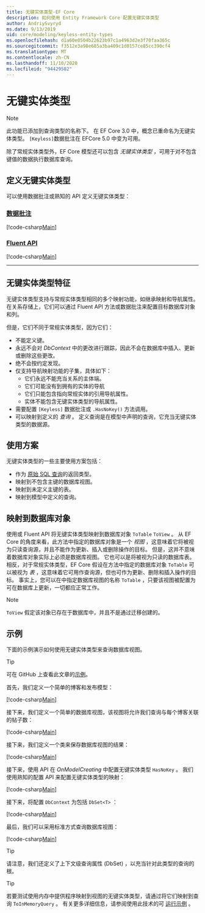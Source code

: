 ```yaml
---
title: 无键实体类型-EF Core
description: 如何使用 Entity Framework Core 配置无键实体类型
author: AndriySvyryd
ms.date: 9/13/2019
uid: core/modeling/keyless-entity-types
ms.openlocfilehash: d1a60e0504b22623b97c1a4963d2e3f70faa365c
ms.sourcegitcommit: f3512e3a98e685a3ba409c1d0157ce85cc390cf4
ms.translationtype: MT
ms.contentlocale: zh-CN
ms.lasthandoff: 11/10/2020
ms.locfileid: "94429502"
---
```

# <a name="keyless-entity-types"></a>无键实体类型

> [!NOTE]
> 此功能已添加到查询类型的名称下。 在 EF Core 3.0 中，概念已重命名为无键实体类型。 `[Keyless]`数据批注在 EFCore 5.0 中变为可用。

除了常规实体类型外，EF Core 模型还可以包含 _无键实体类型_ ，可用于对不包含键值的数据执行数据库查询。

## <a name="defining-keyless-entity-types"></a>定义无键实体类型

可以使用数据批注或熟知的 API 定义无键实体类型：

### <a name="data-annotations"></a>[数据批注](#tab/data-annotations)

[!code-csharp[Main](../../../samples/core/Modeling/DataAnnotations/Keyless.cs?Name=Keyless&highlight=1)]

### <a name="fluent-api"></a>[Fluent API](#tab/fluent-api)

[!code-csharp[Main](../../../samples/core/Modeling/FluentAPI/Keyless.cs?Name=Keyless&highlight=4)]

***

## <a name="keyless-entity-types-characteristics"></a>无键实体类型特征

无键实体类型支持与常规实体类型相同的多个映射功能，如继承映射和导航属性。 在关系存储上，它们可以通过 Fluent API 方法或数据批注来配置目标数据库对象和列。

但是，它们不同于常规实体类型，因为它们：

- 不能定义键。
- 永远不会对 _DbContext_ 中的更改进行跟踪，因此不会在数据库中插入、更新或删除这些更改。
- 绝不会按约定发现。
- 仅支持导航映射功能的子集，具体如下：
  - 它们永远不能充当关系的主体端。
  - 它们可能没有到拥有的实体的导航
  - 它们只能包含指向常规实体的引用导航属性。
  - 实体不能包含无键实体类型的导航属性。
- 需要配置 `[Keyless]` 数据批注或 `.HasNoKey()` 方法调用。
- 可以映射到定义的 _查询_ 。 定义查询是在模型中声明的查询，它充当无键实体类型的数据源。

## <a name="usage-scenarios"></a>使用方案

无键实体类型的一些主要使用方案包括：

- 作为 [原始 SQL 查询](xref:core/querying/raw-sql)的返回类型。
- 映射到不包含主键的数据库视图。
- 映射到未定义主键的表。
- 映射到模型中定义的查询。

## <a name="mapping-to-database-objects"></a>映射到数据库对象

使用或 Fluent API 将无键实体类型映射到数据库对象 `ToTable` `ToView` 。 从 EF Core 的角度来看，此方法中指定的数据库对象是一个 _视图_ ，这意味着它将被视为只读查询源，并且不能作为更新、插入或删除操作的目标。 但是，这并不意味着数据库对象实际上必须是数据库视图。 它也可以是将被视为只读的数据库表。 相反，对于常规实体类型，EF Core 假设在方法中指定的数据库对象 `ToTable` 可以被视为 _表_ ，这意味着它可用作查询源，但也可作为更新、删除和插入操作的目标。 事实上，您可以在中指定数据库视图的名称 `ToTable` ，只要该视图被配置为可在数据库上更新，一切都应正常工作。

> [!NOTE]
> `ToView` 假定该对象已存在于数据库中，并且不是通过迁移创建的。

## <a name="example"></a>示例

下面的示例演示如何使用无键实体类型来查询数据库视图。

> [!TIP]
> 可在 GitHub 上查看此文章的[示例](https://github.com/dotnet/EntityFramework.Docs/tree/master/samples/core/KeylessEntityTypes)。

首先，我们定义一个简单的博客和发布模型：

[!code-csharp[Main](../../../samples/core/KeylessEntityTypes/Program.cs#Entities)]

接下来，我们定义一个简单的数据库视图，该视图将允许我们查询与每个博客关联的帖子数：

[!code-csharp[Main](../../../samples/core/KeylessEntityTypes/Program.cs#View)]

接下来，我们定义一个类来保存数据库视图的结果：

[!code-csharp[Main](../../../samples/core/KeylessEntityTypes/Program.cs#KeylessEntityType)]

接下来，使用 API 在 _OnModelCreating_ 中配置无键实体类型 `HasNoKey` 。
我们使用熟知的配置 API 来配置无键实体类型的映射：

[!code-csharp[Main](../../../samples/core/KeylessEntityTypes/Program.cs#Configuration)]

接下来，将配置 `DbContext` 为包括 `DbSet<T>` ：

[!code-csharp[Main](../../../samples/core/KeylessEntityTypes/Program.cs#DbSet)]

最后，我们可以采用标准方式查询数据库视图：

[!code-csharp[Main](../../../samples/core/KeylessEntityTypes/Program.cs#Query)]

> [!TIP]
> 请注意，我们还定义了上下文级查询属性 (DbSet) ，以充当针对此类型的查询的根。

> [!TIP]
> 若要测试使用内存中提供程序映射到视图的无键实体类型，请通过将它们映射到查询 `ToInMemoryQuery` 。 有关更多详细信息，请参阅使用此技术的可 [运行示例](https://github.com/dotnet/EntityFramework.Docs/tree/master/samples/core/Miscellaneous/Testing/ItemsWebApi/) 。
